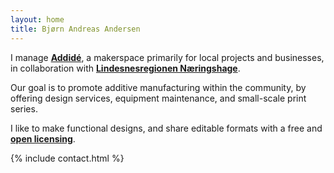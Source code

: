 ```yaml
---
layout: home
title: Bjørn Andreas Andersen
---
```


I manage <a href="https://www.addide.no" rel="nofollow"><strong>Addidé</strong></a>, a makerspace primarily for local projects and businesses, in collaboration with <a href="https://www.naringshagen.no" rel="nofollow"><strong>Lindesnesregionen Næringshage</strong></a>.

Our goal is to promote additive manufacturing within the community, by offering design services, equipment maintenance, and small-scale print series.

I like to make functional designs, and share editable formats with a free and <a href="https://creativecommons.org/licenses/by-sa/4.0/" rel="nofollow"><strong>open licensing</strong></a>.

{% include contact.html %}